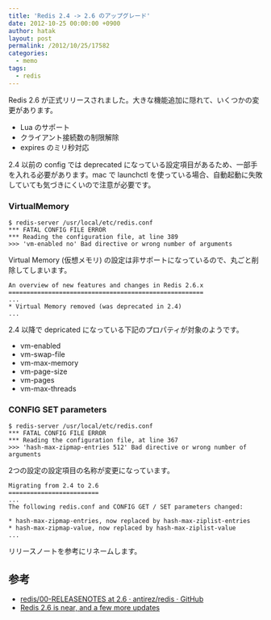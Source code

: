 ```yaml
---
title: 'Redis 2.4 -> 2.6 のアップグレード'
date: 2012-10-25 00:00:00 +0900
author: hatak
layout: post
permalink: /2012/10/25/17582
categories:
  - memo
tags:
  - redis
---
```


Redis 2.6 が正式リリースされました。大きな機能追加に隠れて、いくつかの変更があります。

*   Lua のサポート
*   クライアント接続数の制限解除
*   expires のミリ秒対応

2.4 以前の config では deprecated になっている設定項目があるため、一部手を入れる必要があります。mac で launchctl を使っている場合、自動起動に失敗していても気づきにくいので注意が必要です。

<!--more-->

### VirtualMemory

    $ redis-server /usr/local/etc/redis.conf
    *** FATAL CONFIG FILE ERROR
    *** Reading the configuration file, at line 389
    >>> 'vm-enabled no' Bad directive or wrong number of arguments

Virtual Memory (仮想メモリ) の設定は非サポートになっているので、丸ごと削除してしまいます。

    An overview of new features and changes in Redis 2.6.x
    ======================================================
    ...
    * Virtual Memory removed (was deprecated in 2.4)
    ...

2.4 以降で depricated になっている下記のプロパティが対象のようです。

*   vm-enabled
*   vm-swap-file
*   vm-max-memory
*   vm-page-size
*   vm-pages
*   vm-max-threads

### CONFIG SET parameters

    $ redis-server /usr/local/etc/redis.conf
    *** FATAL CONFIG FILE ERROR
    *** Reading the configuration file, at line 367
    >>> 'hash-max-zipmap-entries 512' Bad directive or wrong number of arguments

2つの設定の設定項目の名称が変更になっています。

    Migrating from 2.4 to 2.6
    =========================
    ...
    The following redis.conf and CONFIG GET / SET parameters changed:
    
    * hash-max-zipmap-entries, now replaced by hash-max-ziplist-entries
    * hash-max-zipmap-value, now replaced by hash-max-ziplist-value
    ...

リリースノートを参考にリネームします。

## 参考

*   [redis/00-RELEASENOTES at 2.6 · antirez/redis · GitHub][1]
*   [Redis 2.6 is near, and a few more updates][2]

 [1]: https://github.com/antirez/redis/blob/2.6/00-RELEASENOTES
 [2]: http://oldblog.antirez.com/post/redis-2.6-is-near.html
